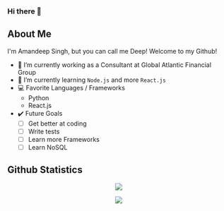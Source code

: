 ### Hi there 👋

## About Me

I'm Amandeep Singh, but you can call me Deep! Welcome to my Github!

- 🔭 I’m currently working as a Consultant at Global Atlantic Financial Group
- 🌱 I’m currently learning `Node.js` and more `React.js`
- 💻 Favorite Languages / Frameworks
  - Python
  - React.js
- ✔️ Future Goals
  - [ ] Get better at coding
  - [ ] Write tests
  - [ ] Learn more Frameworks
  - [ ] Learn NoSQL

<!--
**SinghSanity/SinghSanity** is a ✨ _special_ ✨ repository because its `README.md` (this file) appears on your GitHub profile.

Here are some ideas to get you started:

- 🔭 I’m currently working on ...
- 🌱 I’m currently learning ...
- 👯 I’m looking to collaborate on ...
- 🤔 I’m looking for help with ...
- 💬 Ask me about ...
- 📫 How to reach me: ...
- 😄 Pronouns: ...
- ⚡ Fun fact: ...
-->

## Github Statistics

<p align="center">
    <img src="https://github-readme-stats.vercel.app/api?username=SinghSanity&show_icons=true&theme=radical">
    <!-- DOCS: https://github.com/anuraghazra/github-readme-stats -->
</p>
<p align="center">
    <img src="https://github-readme-stats.vercel.app/api/top-langs/?username=SinghSanity&exclude_repo=github-readme-stats,anuraghazra.github.io&theme=radical">
</p>

